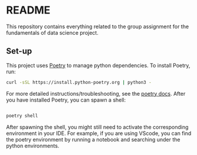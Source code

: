# README
This repository contains everything related to the group assignment for the fundamentals of data science project.

## Set-up
This project uses [Poetry](https://python-poetry.org) to manage python dependencies.
To install Poetry, run:

```bash
curl -sSL https://install.python-poetry.org | python3 -
```
For more detailed instructions/troubleshooting, see the [poetry docs](https://python-poetry.org/docs/).
After you have installed Poetry, you can spawn a shell:

```bash

poetry shell

```
After spawning the shell, you might still need to activate the corresponding environment in your IDE.
For example, if you are using VScode, you can find the poetry environment by running a notebook and searching under the python environments.